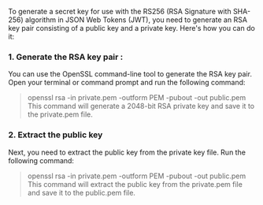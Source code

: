 To generate a secret key for use with the RS256 (RSA Signature with SHA-256) algorithm in JSON Web Tokens (JWT), you need to generate an RSA key pair consisting of a public key and a private key. Here's how you can do it:

### 1. Generate the RSA key pair :

You can use the OpenSSL command-line tool to generate the RSA key pair. Open your terminal or command prompt and run the following command:
>openssl rsa -in private.pem -outform PEM -pubout -out public.pem
This command will generate a 2048-bit RSA private key and save it to the 
private.pem file.

### 2. Extract the public key
Next, you need to extract the public key from the private key file. Run the following command:
>openssl rsa -in private.pem -outform PEM -pubout -out public.pem
This command will extract the public key from the private.pem file and save it to the public.pem file.
